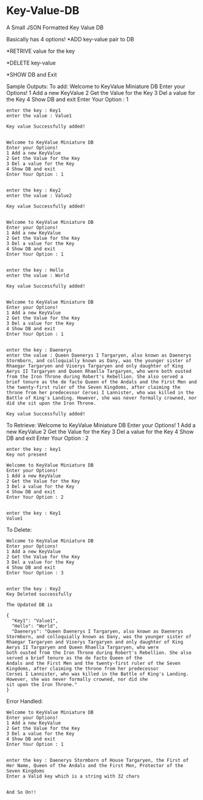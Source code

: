 # Key-Value-DB
A Small JSON Formatted Key Value DB

Basically has 4 options!
*ADD key-value pair to DB

*RETRIVE value for the key

*DELETE key-value

*SHOW DB and Exit


Sample Outputs:
To add:
	Welcome to KeyValue Miniature DB
	Enter your Options!
	1 Add a new KeyValue 
	2 Get the Value for the Key 
	3 Del a value for the Key 
	4 Show DB and exit 
	Enter Your Option : 1


	enter the key : Key1
	enter the value : Value1

	Key value Successfully added!


	Welcome to KeyValue Miniature DB
	Enter your Options!
	1 Add a new KeyValue 
	2 Get the Value for the Key 
	3 Del a value for the Key 
	4 Show DB and exit 
	Enter Your Option : 1


	enter the key : Key2
	enter the value : Value2

	Key value Successfully added!
	

	Welcome to KeyValue Miniature DB
	Enter your Options!
	1 Add a new KeyValue 
	2 Get the Value for the Key 
	3 Del a value for the Key 
	4 Show DB and exit 
	Enter Your Option : 1


	enter the key : Hello
	enter the value : World

	Key value Successfully added!


	Welcome to KeyValue Miniature DB
	Enter your Options!
	1 Add a new KeyValue 
	2 Get the Value for the Key 
	3 Del a value for the Key 
	4 Show DB and exit 
	Enter Your Option : 1


	enter the key : Daenerys
	enter the value : Queen Daenerys I Targaryen, also known as Daenerys Stormborn, and colloquially known as Dany, was the younger sister of Rhaegar Targaryen and Viserys Targaryen and only daughter of King Aerys II Targaryen and Queen Rhaella Targaryen, who were both ousted from the Iron Throne during Robert's Rebellion. She also served a brief tenure as the de facto Queen of the Andals and the First Men and the twenty-first ruler of the Seven Kingdoms, after claiming the throne from her predecessor Cersei I Lannister, who was killed in the Battle of King's Landing. However, she was never formally crowned, nor did she sit upon the Iron Throne.

	Key value Successfully added!

To Retrieve:
	Welcome to KeyValue Miniature DB
	Enter your Options!
	1 Add a new KeyValue 
	2 Get the Value for the Key 
	3 Del a value for the Key 
	4 Show DB and exit 
	Enter Your Option : 2


	enter the key : key1
	Key not present 

	Welcome to KeyValue Miniature DB
	Enter your Options!
	1 Add a new KeyValue 
	2 Get the Value for the Key 
	3 Del a value for the Key 
	4 Show DB and exit 
	Enter Your Option : 2


	enter the key : Key1
	Value1

To Delete:

	Welcome to KeyValue Miniature DB
	Enter your Options!
	1 Add a new KeyValue 
	2 Get the Value for the Key 
	3 Del a value for the Key 
	4 Show DB and exit 
	Enter Your Option : 3


	enter the key : Key2
	Key Deleted successfully

	The Updated DB is

	{
	  "Key1": "Value1",
	  "Hello": "World",
	  "Daenerys": "Queen Daenerys I Targaryen, also known as Daenerys Stormborn, and colloquially known as Dany, was the younger sister of 			       Rhaegar Targaryen and Viserys Targaryen and only daughter of King Aerys II Targaryen and Queen Rhaella Targaryen, who were 			       both ousted from the Iron Throne during Robert's Rebellion. She also served a brief tenure as the de facto Queen of the 			       Andals and the First Men and the twenty-first ruler of the Seven Kingdoms, after claiming the throne from her predecessor 			       Cersei I Lannister, who was killed in the Battle of King's Landing. However, she was never formally crowned, nor did she 	               sit upon the Iron Throne."
	}

Error Handled:

	Welcome to KeyValue Miniature DB
	Enter your Options!
	1 Add a new KeyValue 
	2 Get the Value for the Key 
	3 Del a value for the Key 
	4 Show DB and exit 
	Enter Your Option : 1


	enter the key : Daenerys Stormborn of House Targaryen, the First of Her Name, Queen of the Andals and the First Men, Protector of the 				Seven Kingdoms
	Enter a Valid key which is a string with 32 chars


	And So On!!

